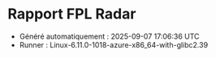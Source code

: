 # Rapport FPL Radar

- Généré automatiquement : 2025-09-07 17:06:36 UTC
- Runner : Linux-6.11.0-1018-azure-x86_64-with-glibc2.39
